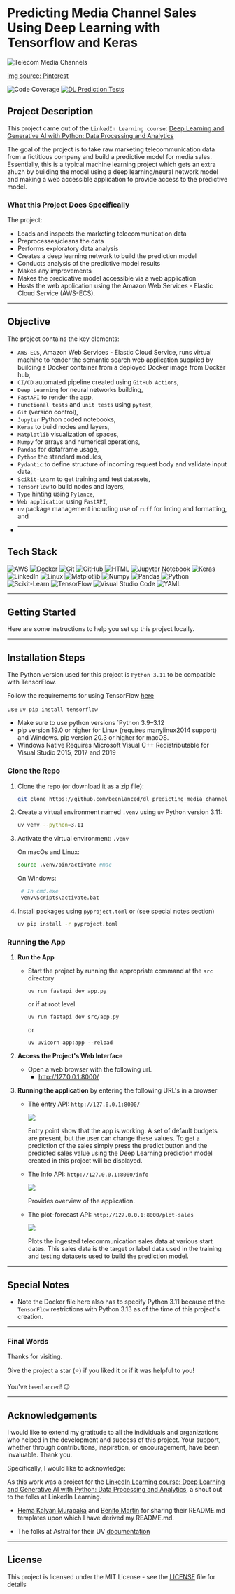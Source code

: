 # Predicting Media Channel Sales Using Deep Learning with Tensorflow and Keras

<p>
  <img alt="Telecom Media Channels" src="imgs/media_channels.jpeg"/>
</p>

[img source: Pinterest](https://www.pinterest.com/pin/mess-media--731131320746574258/)

![Code Coverage](https://img.shields.io/badge/coverage-100%25-green)
[![DL Prediction Tests](https://github.com/beenlanced/dl_predicting_media_channel_sales/actions/workflows/dl_prediction_test.yml/badge.svg)](https://github.com/beenlanced/dl_predicting_media_channel_sales/actions/workflows/dl_prediction_test.yml)

## Project Description

This project came out of the `LinkedIn Learning course`: [Deep Learning and Generative AI with Python: Data Processing and Analytics](https://www.linkedin.com/learning/deep-learning-and-generative-ai-data-prep-analysis-and-visualization-with-python)

The goal of the project is to take raw marketing telecommunication data from a fictitious company and build a predictive model for media sales. Essentially, this is a typical machine learning project which gets an extra zhuzh by building the model using a deep learning/neural network model and making a web accessible application to provide access to the predictive model.

### What this Project Does Specifically

The project:

- Loads and inspects the marketing telecommunication data
- Preprocesses/cleans the data
- Performs exploratory data analysis
- Creates a deep learning network to build the prediction model
- Conducts analysis of the predictive model results
- Makes any improvements
- Makes the predicative model accessible via a web application
- Hosts the web application using the Amazon Web Services - Elastic Cloud Service (AWS-ECS).

---

## Objective

The project contains the key elements:

- `AWS-ECS`, Amazon Web Services - Elastic Cloud Service, runs virtual machine to render the semantic search web application supplied by building a Docker container from a deployed Docker image from Docker hub,
- `CI/CD` automated pipeline created using `GitHub Actions`,
- `Deep Learning` for neural networks building,
- `FastAPI` to render the app,
- `Functional tests` and `unit tests` using `pytest`,
- `Git` (version control),
- `Jupyter` Python coded notebooks,
- `Keras` to build nodes and layers,
- `Matplotlib` visualization of spaces,
- `Numpy` for arrays and numerical operations,
- `Pandas` for dataframe usage,
- `Python` the standard modules,
- `Pydantic` to define structure of incoming request body and validate input data,
- `Scikit-Learn` to get training and test datasets,
- `TensorFlow` to build nodes and layers,
- `Type` hinting using `Pylance`,
- `Web application` using `FastAPI`,
- `uv` package management including use of `ruff` for linting and formatting, and
- ***

## Tech Stack

![AWS](https://img.shields.io/badge/AWS-%23FF9900.svg?logo=amazon-web-services&logoColor=white)
![Docker](https://img.shields.io/badge/docker-%230db7ed.svg?style=for-the-badge&logo=docker&logoColor=white)
![Git](https://img.shields.io/badge/git-%23F05033.svg?style=for-the-badge&logo=git&logoColor=white)
![GitHub](https://img.shields.io/badge/GitHub-%23121011.svg?logo=github&logoColor=white)
![HTML](https://img.shields.io/badge/HTML-%23E34F26.svg?logo=html5&logoColor=white)
![Jupyter Notebook](https://img.shields.io/badge/jupyter-%23FA0F00.svg?style=for-the-badge&logo=jupyter&logoColor=white)
![Keras](https://img.shields.io/badge/Keras-FF0000?style=for-the-badge&logo=keras&logoColor=white)
![LinkedIn](https://img.shields.io/badge/LinkedIn-0077B5?style=for-the-badge&logo=linkedin&logoColor=white)
![Linux](https://img.shields.io/badge/Linux-FCC624?style=for-the-badge&logo=linux&logoColor=white)
![Matplotlib](https://custom-icon-badges.demolab.com/badge/Matplotlib-71D291?logo=matplotlib&logoColor=fff)
![Numpy](https://img.shields.io/badge/Numpy-777BB4?style=for-the-badge&logo=numpy&logoColor=white)
![Pandas](https://img.shields.io/badge/Pandas-150458?logo=pandas&logoColor=fff)
![Python](https://img.shields.io/badge/python-3670A0?style=for-the-badge&logo=python&logoColor=ffdd54)
![Scikit-Learn](https://img.shields.io/badge/scikit_learn-F7931E?style=for-the-badge&logo=scikit-learn&logoColor=white)
![TensorFlow](https://img.shields.io/badge/TensorFlow-FF6F00?style=for-the-badge&logo=tensorflow&logoColor=white)
![Visual Studio Code](https://img.shields.io/badge/Visual%20Studio%20Code-0078d7.svg?style=for-the-badge&logo=visual-studio-code&logoColor=white)
![YAML](https://img.shields.io/badge/YAML-CB171E?logo=yaml&logoColor=fff)

---

## Getting Started

Here are some instructions to help you set up this project locally.

---

## Installation Steps

The Python version used for this project is `Python 3.11` to be compatible with TensorFlow.

Follow the requirements for using TensorFlow [here](https://www.tensorflow.org/install/pip#macos)

use `uv pip install tensorflow`

- Make sure to use python versions `Python 3.9–3.12
- pip version 19.0 or higher for Linux (requires manylinux2014 support) and Windows. pip version 20.3 or higher for macOS.
- Windows Native Requires Microsoft Visual C++ Redistributable for Visual Studio 2015, 2017 and 2019

### Clone the Repo

1. Clone the repo (or download it as a zip file):

   ```bash
   git clone https://github.com/beenlanced/dl_predicting_media_channel_sales.git
   ```

2. Create a virtual environment named `.venv` using `uv` Python version 3.11:

   ```bash
   uv venv --python=3.11
   ```

3. Activate the virtual environment: `.venv`

   On macOs and Linux:

   ```bash
   source .venv/bin/activate #mac
   ```

   On Windows:

   ```bash
    # In cmd.exe
    venv\Scripts\activate.bat
   ```

4. Install packages using `pyproject.toml` or (see special notes section)

   ```bash
   uv pip install -r pyproject.toml
   ```

### Running the App

1. **Run the App**

   - Start the project by running the appropriate command at the `src` directory
     ```
     uv run fastapi dev app.py
     ```
     or if at root level
     ```
     uv run fastapi dev src/app.py
     ```
     or
     ```
     uv uvicorn app:app --reload
     ```

2. **Access the Project's Web Interface**

   - Open a web browser with the following url.
     - http://127.0.0.1:8000/

3. **Running the application** by entering the following URL's in a browser

   - The entry API: `http://127.0.0.1:8000/`
       <p>
           <img src="./imgs/entry_endpoint.png"/>
       </p>

     Entry point show that the app is working. A set of default budgets are present, but the user can change these values. To get a prediction of the sales simply press the predict button and the predicted sales value using the Deep Learning prediction model created in this project will be displayed.

   - The Info API: `http://127.0.0.1:8000/info`
       <p>
           <img src="./imgs/info_endpoint.png"/>
       </p>

     Provides overview of the application.

   - The plot-forecast API: `http://127.0.0.1:8000/plot-sales`

       <p>
           <img src="./imgs/plot_sales_endpoint.png"/>
       </p>

     Plots the ingested telecommunication sales data at various start dates. This sales data is the target or label data used in the training and testing datasets used to build the prediction model.

---

## Special Notes

- Note the Docker file here also has to specify Python 3.11 because of the `TensorFlow` restrictions with Python 3.13 as of the time of this project's creation.

---

### Final Words

Thanks for visiting.

Give the project a star (⭐) if you liked it or if it was helpful to you!

You've `beenlanced`! 😉

---

## Acknowledgements

I would like to extend my gratitude to all the individuals and organizations who helped in the development and success of this project. Your support, whether through contributions, inspiration, or encouragement, have been invaluable. Thank you.

Specifically, I would like to acknowledge:

As this work was a project for the [LinkedIn Learning course: Deep Learning and Generative AI with Python: Data Processing and Analytics](https://www.linkedin.com/learning/deep-learning-and-generative-ai-data-prep-analysis-and-visualization-with-python), a shout out to the folks at LinkedIn Learning.

- [Hema Kalyan Murapaka](https://www.linkedin.com/in/hemakalyan) and [Benito Martin](https://martindatasol.com/blog) for sharing their README.md templates upon which I have derived my README.md.

- The folks at Astral for their UV [documentation](https://docs.astral.sh/uv/)

---

## License

This project is licensed under the MIT License - see the [LICENSE](./LICENSE) file for details
